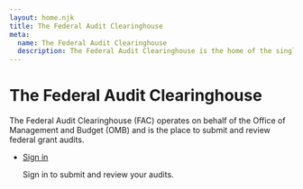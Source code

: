 ```yaml
---
layout: home.njk
title: The Federal Audit Clearinghouse
meta:
  name: The Federal Audit Clearinghouse
  description: The Federal Audit Clearinghouse is the home of the single audit process for the federal government awards system.
---
```


# The Federal Audit Clearinghouse

The Federal Audit Clearinghouse (FAC) operates on behalf of the Office of Management and Budget (OMB) and is the place to submit and review federal grant audits. 


<ul class="usa-card-group">
                <li class="usa-card desktop:grid-col-6">
                    <div class="usa-card__container">
                        <div>
                            <a class="usa-button sign-in-button"
                               aria-controls="login-modal"
                               data-open-modal
                               href="https://fac-staging.app.cloud.gov">Sign in</a>
                        </div>
                        <p class="usa-card__body">Sign in to submit and review your audits.</p>
                    </div>
                </li>
            </ul>
        </div>

